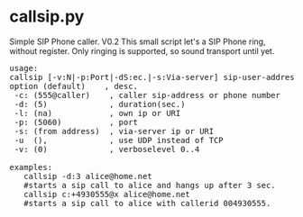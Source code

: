 # callsip.py
Simple SIP Phone caller. V0.2 
This small script let's a SIP Phone ring, without register.
Only ringing is supported, so sound transport until yet.
<pre>
usage:
callsip [-v:N|-p:Port|-dS:ec.|-s:Via-server] sip-user-address
option (default)    , desc.
 -c: (555@caller)    , caller sip-address or phone number
 -d: (5)             , duration(sec.)
 -l: (na)            , own ip or URI
 -p: (5060)          , port
 -s: (from address)  , via-server ip or URI
 -u  (),             , use UDP instead of TCP
 -v: (0)             , verboselevel 0..4

examples:
   callsip -d:3 alice@home.net
   #starts a sip call to alice and hangs up after 3 sec.
   callsip c:+4930555@x alice@home.net
   #starts a sip call to alice with callerid 004930555.

</pre>